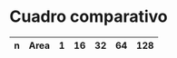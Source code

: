 # Cuadro comparativo

| n | Area | 1 | 16 | 32 | 64 | 128 |
| --- | --- | --- | --- | --- | --- | --- |

